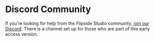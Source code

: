 # Discord Community

If you’re looking for help from the Flipside Studio community, [join our Discord](http://bit.ly/3GB0Izx).  There is a channel set up for those who are part of this early access version.

